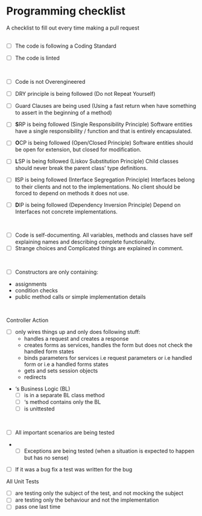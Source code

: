 # Programming checklist
A checklist to fill out every time making a pull request
<br>
<br>

- [ ] The code is following a Coding Standard

- [ ] The code is linted
<br>

- [ ] Code is not Overengineered

- [ ] DRY principle is being followed (Do not Repeat Yourself)

- [ ] Guard Clauses are being used (Using a fast return when have something to assert in the beginning of a method)

- [ ] **S**RP is being followed (Single Responsibility Principle) Software entities have a single responsibility / function and that is entirely encapsulated.

- [ ] **O**CP is being followed (Open/Closed Principle) Software entities should be open for extension, but closed for modification.

- [ ] **L**SP is being followed (Liskov Substitution Principle) Child classes should never break the parent class' type definitions.

- [ ] **I**SP is being followed (Interface Segregation Principle) Interfaces belong to their clients and not to the implementations. No client should be forced to depend on methods it does not use.

- [ ] **D**IP is being followed (Dependency Inversion Principle) Depend on Interfaces not concrete implementations.
<br>

- [ ] Code is self-documenting. All variables, methods and classes have self explaining names and describing complete functionality.
- [ ] Strange choices and Complicated things are explained in comment.
<br>

- [ ] Constructors are only containing:
* assignments
* condition checks
* public method calls or simple implementation details
<br>

Controller Action
* [ ] only wires things up and only does following stuff:
  * handles a request and creates a response
  * creates forms as services, handles the form but does not check the handled form states
  * binds parameters for services i.e request parameters or i.e handled form or i.e a handled forms states
  * gets and sets session objects
  * redirects
 * ‘s Business Logic (BL)
   * [ ] is in a separate BL class method
   * [ ] ‘s method contains only the BL
   * [ ] is unittested
<br>

- [ ] All important scenarios are being tested
* - [ ] Exceptions are being tested (when a situation is expected to happen but has no sense)

- [ ] If it was a bug fix a test was written for the bug

All Unit Tests
- [ ] are testing only the subject of the test, and not mocking the subject
- [ ] are testing only the behaviour and not the implementation
- [ ] pass one last time
